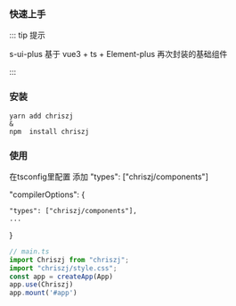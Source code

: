### 快速上手

::: tip 提示

s-ui-plus 基于 vue3 + ts + Element-plus 再次封装的基础组件

:::

### 安装

```bash:no-line-numbers
yarn add chriszj
&
npm  install chriszj
```


### 使用
    
在tsconfig里配置 添加  "types": ["chriszj/components"]

  "compilerOptions": {

    "types": ["chriszj/components"],
    ...
}
```js
// main.ts   
import Chriszj from "chriszj";
import "chriszj/style.css";
const app = createApp(App)
app.use(Chriszj)
app.mount('#app')
```





